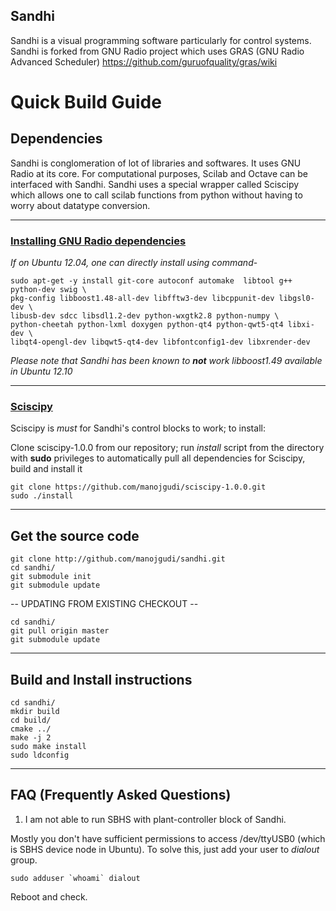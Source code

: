 Sandhi
----

Sandhi is a visual programming software particularly for control systems. Sandhi is forked from GNU Radio project which uses GRAS (GNU Radio Advanced Scheduler) https://github.com/guruofquality/gras/wiki

# Quick Build Guide

## Dependencies
Sandhi is conglomeration of lot of libraries and softwares. It uses GNU Radio at its core. For computational purposes, Scilab and Octave can be interfaced with Sandhi. Sandhi uses a special wrapper called Sciscipy which allows one to call scilab functions from python without having to worry about datatype conversion.

---------------------------
### <a href='http://gnuradio.org/redmine/projects/gnuradio/wiki/UbuntuInstall#Install-the-Pre-Requisites'>Installing GNU Radio dependencies</a>

*If on Ubuntu 12.04, one can directly install using command*-


	sudo apt-get -y install git-core autoconf automake  libtool g++ python-dev swig \
	pkg-config libboost1.48-all-dev libfftw3-dev libcppunit-dev libgsl0-dev \
	libusb-dev sdcc libsdl1.2-dev python-wxgtk2.8 python-numpy \
	python-cheetah python-lxml doxygen python-qt4 python-qwt5-qt4 libxi-dev \
	libqt4-opengl-dev libqwt5-qt4-dev libfontconfig1-dev libxrender-dev

_Please note that Sandhi has been known to **not** work libboost1.49 available in Ubuntu 12.10_

-------------------------
### <a href='http://forge.scilab.org/index.php/p/sciscipy/'> Sciscipy </a>
Sciscipy is _must_ for Sandhi's control blocks to work; to install:

Clone sciscipy-1.0.0 from our repository; run _install_ script from the directory with **sudo** privileges to automatically pull all dependencies for Sciscipy, build and install it<br>

	git clone https://github.com/manojgudi/sciscipy-1.0.0.git
	sudo ./install

-------------------------------------------------------------------------
Get the source code
-------------------------------------------------------------------------

    git clone http://github.com/manojgudi/sandhi.git
    cd sandhi/
    git submodule init
    git submodule update

-- UPDATING FROM EXISTING CHECKOUT --


    cd sandhi/
    git pull origin master
    git submodule update

------------------------------------------------------------------------
Build and Install instructions
------------------------------------------------------------------------

    cd sandhi/
    mkdir build
    cd build/
    cmake ../
    make -j 2
    sudo make install
    sudo ldconfig


-------------------------------------------------------------------------
FAQ (Frequently Asked Questions)
--------------------------------------------------------------------------

    
1. I am not able to run SBHS with plant-controller block of Sandhi. <br>

Mostly you don't have sufficient permissions to access /dev/ttyUSB0 (which is SBHS device node in Ubuntu). To solve this, just add your user to _dialout_ group.
	
	sudo adduser `whoami` dialout
Reboot and check.
